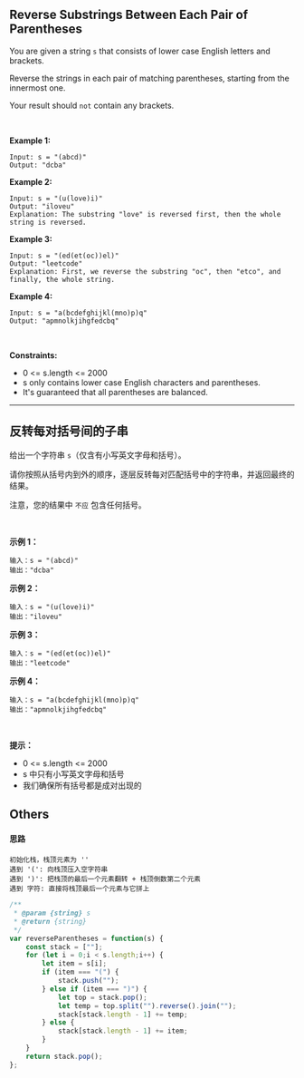 ## Reverse Substrings Between Each Pair of Parentheses

You are given a string `s` that consists of lower case English letters and brackets. 

Reverse the strings in each pair of matching parentheses, starting from the innermost one.

Your result should `not` contain any brackets.

 

**Example 1:**

    Input: s = "(abcd)"
    Output: "dcba"

**Example 2:**

    Input: s = "(u(love)i)"
    Output: "iloveu"
    Explanation: The substring "love" is reversed first, then the whole string is reversed.

**Example 3:**

    Input: s = "(ed(et(oc))el)"
    Output: "leetcode"
    Explanation: First, we reverse the substring "oc", then "etco", and finally, the whole string.

**Example 4:**

    Input: s = "a(bcdefghijkl(mno)p)q"
    Output: "apmnolkjihgfedcbq"
 

**Constraints:**

- 0 <= s.length <= 2000
- s only contains lower case English characters and parentheses.
- It's guaranteed that all parentheses are balanced.

--- 

## 反转每对括号间的子串

给出一个字符串 `s`（仅含有小写英文字母和括号）。

请你按照从括号内到外的顺序，逐层反转每对匹配括号中的字符串，并返回最终的结果。

注意，您的结果中 `不应` 包含任何括号。

 

**示例 1：**

    输入：s = "(abcd)"
    输出："dcba"

**示例 2：**

    输入：s = "(u(love)i)"
    输出："iloveu"

**示例 3：**

    输入：s = "(ed(et(oc))el)"
    输出："leetcode"

**示例 4：**

    输入：s = "a(bcdefghijkl(mno)p)q"
    输出："apmnolkjihgfedcbq"
 

**提示：**

- 0 <= s.length <= 2000
- s 中只有小写英文字母和括号
- 我们确保所有括号都是成对出现的

## Others 

#### 思路

    初始化栈，栈顶元素为 ''
    遇到 '(': 向栈顶压入空字符串
    遇到 ')': 把栈顶的最后一个元素翻转 + 栈顶倒数第二个元素
    遇到 字符: 直接将栈顶最后一个元素与它拼上

```javascript
/**
 * @param {string} s
 * @return {string}
 */
var reverseParentheses = function(s) {
    const stack = [""];
    for (let i = 0;i < s.length;i++) {
        let item = s[i];
        if (item === "(") {
            stack.push("");
        } else if (item === ")") {
            let top = stack.pop();
            let temp = top.split("").reverse().join("");
            stack[stack.length - 1] += temp;
        } else {
            stack[stack.length - 1] += item;
        }
    }
    return stack.pop();
};
```
